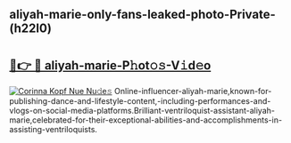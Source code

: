 ## aliyah-marie-only-fans​-leaked-photo​-Private-(h22l0)


# <h2><a href="https://mediaupload.pro?title=aliyah-marie&ref=git">🔗👉 🔴 aliyah-marie-P𝚑ot𝚘𝚜-V𝚒d𝚎o</a></h2>

[![Corinna Kopf Nue Nu𝚍e𝚜](https://i.imgur.com/0qMVB7G.gif)](https://mediaupload.pro?title=aliyah-marie&ref=git)
Online-influencer-aliyah-marie,known-for-publishing-dance-and-lifestyle-content,-including-performances-and-vlogs-on-social-media-platforms.Brilliant-ventriloquist-assistant-aliyah-marie,celebrated-for-their-exceptional-abilities-and-accomplishments-in-assisting-ventriloquists.  